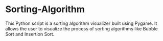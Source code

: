 # Sorting-Algorithm
This Python script is a sorting algorithm visualizer built using Pygame. It allows the user to visualize the process of sorting algorithms like Bubble Sort and Insertion Sort.
